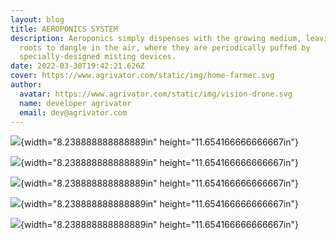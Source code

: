 ```yaml
---
layout: blog
title: AEROPONICS SYSTEM
description: Aeroponics simply dispenses with the growing medium, leaving the
  roots to dangle in the air, where they are periodically puffed by
  specially-designed misting devices.
date: 2022-03-30T19:42:21.626Z
cover: https://www.agrivator.com/static/img/home-farmer.svg
author:
  avatar: https://www.agrivator.com/static/img/vision-drone.svg
  name: developer agrivator
  email: dev@agrivator.com
---
```

![](vertopal_ae5519d468094a0abc8b01daeb6c760a/media/image1.png){width="8.238888888888889in"
height="11.654166666666667in"}

![](vertopal_ae5519d468094a0abc8b01daeb6c760a/media/image2.png){width="8.238888888888889in"
height="11.654166666666667in"}

![](vertopal_ae5519d468094a0abc8b01daeb6c760a/media/image3.png){width="8.238888888888889in"
height="11.654166666666667in"}

![](vertopal_ae5519d468094a0abc8b01daeb6c760a/media/image4.png){width="8.238888888888889in"
height="11.654166666666667in"}

![](vertopal_ae5519d468094a0abc8b01daeb6c760a/media/image5.png){width="8.238888888888889in"
height="11.654166666666667in"}
